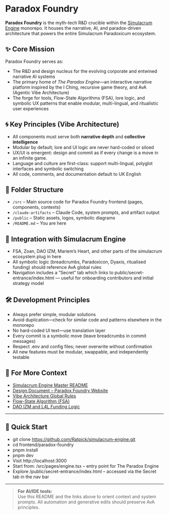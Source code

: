 # Paradox Foundry

**Paradox Foundry** is the myth-tech R&D crucible within the [Simulacrum Engine](../README.md) monorepo. It houses the narrative, AI, and paradox-driven architecture that powers the entire Simulacrum Paradoxicum ecosystem.

## ✨ Core Mission

Paradox Foundry serves as:
- The R&D and design nucleus for the evolving corporate and entwined narrative AI systems
- The primary home of *The Paradox Engine*—an interactive narrative platform inspired by the I Ching, recursive game theory, and AvA (Agentic Vibe Architecture)
- The forge for tools, Flow-State Algorithms (FSA), lore logic, and symbolic UX patterns that enable modular, multi-lingual, and ritualistic user experiences

## 🌀 Key Principles (Vibe Architecture)

- All components must serve both **narrative depth** and **collective intelligence**
- Modular by default; lore and UI logic are never hard-coded or siloed
- UX/UI is emergent: design and commit as if every change is a move in an infinite game.
- Language and culture are first-class: support multi-lingual, polyglot interfaces and symbolic switching
- All code, comments, and documentation default to UK English

## 🧩 Folder Structure

- `/src` – Main source code for Paradox Foundry frontend (pages, components, contexts)
- `/claude-artifacts` – Claude Code, system prompts, and artifact output
- `/public` – Static assets, logos, symbolic diagrams
- `/README.md` – You are here

## 🔮 Integration with Simulacrum Engine

- FSA, Zoan, DAO IZM, Mariem’s Heart, and other parts of the simulacrum ecosystem plug in here
- All symbolic logic (breadcrumbs, Paradoxicon, Dyaxis, ritualised funding) should reference AvA global rules
- Navigation includes a “Secret” tab which links to public/secret-entrance/index.html — useful for onboarding contributors and initial strategy model

## 🛠️ Development Principles

- Always prefer simple, modular solutions
- Avoid duplication—check for similar code and patterns elsewhere in the monorepo
- No hard-coded UI text—use translation layer
- Every commit is a symbolic move (leave breadcrumbs in commit messages)
- Respect .env and config files; never overwrite without confirmation
- All new features must be modular, swappable, and independently testable

## 📖 For More Context

- [Simulacrum Engine Master README](../README.md)
- [Design Document – Paradox Foundry Website](link-to-design-doc-if-public)
- [Vibe Architecture Global Rules](link-or-section-if-you-have-one)
- [Flow-State Algorithm (FSA)](link-or-section)
- [DAO IZM and L4L Funding Logic](link-or-section)

---

## 🚀 Quick Start

- git clone https://github.com/Ratpick/simulacrum-engine.git
- cd frontend/paradox-foundry
- pnpm install
- pnpm dev
- Visit http://localhost:3000
- Start from: /src/pages/engine.tsx – entry point for The Paradox Engine
- Explore /public/secret-entrance/index.html – accessed via the Secret tab in the nav bar

---

> **For AI/IDE tools:**  
> Use this README and the links above to orient context and system prompts. All automation and generative edits should preserve AvA principles.
